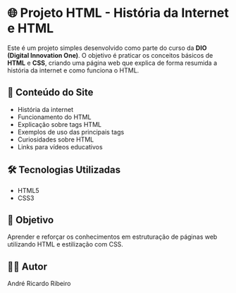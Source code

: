 
# 🌐 Projeto HTML - História da Internet e HTML

Este é um projeto simples desenvolvido como parte do curso da **DIO (Digital Innovation One)**. O objetivo é praticar os conceitos básicos de **HTML** e **CSS**, criando uma página web que explica de forma resumida a história da internet e como funciona o HTML.

## 📄 Conteúdo do Site
- História da internet
- Funcionamento do HTML
- Explicação sobre tags HTML
- Exemplos de uso das principais tags
- Curiosidades sobre HTML
- Links para vídeos educativos

## 🛠️ Tecnologias Utilizadas
- HTML5
- CSS3

## 🚀 Objetivo
Aprender e reforçar os conhecimentos em estruturação de páginas web utilizando HTML e estilização com CSS.

## 👨‍💻 Autor
André Ricardo Ribeiro
